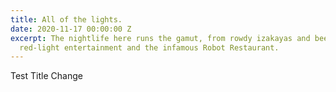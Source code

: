 ```yaml
---
title: All of the lights.
date: 2020-11-17 00:00:00 Z
excerpt: The nightlife here runs the gamut, from rowdy izakayas and beer bars, to
  red-light entertainment and the infamous Robot Restaurant.
---
```


Test Title Change